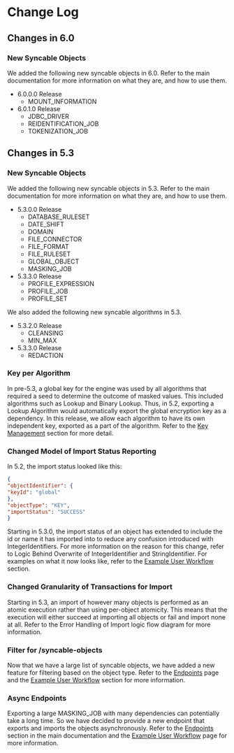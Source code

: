 # Change Log

## Changes in 6.0

### New Syncable Objects

We added the following new syncable objects in 6.0. Refer to the
main documentation for more information on what they are, and how to use
them.

- 6.0.0.0 Release
    - MOUNT_INFORMATION
- 6.0.1.0 Release
    - JDBC_DRIVER
    - REIDENTIFICATION_JOB
    - TOKENIZATION_JOB

## Changes in 5.3

### New Syncable Objects

We added the following new syncable objects in 5.3. Refer to the
main documentation for more information on what they are, and how to use
them.

- 5.3.0.0 Release
    - DATABASE_RULESET
    - DATE_SHIFT
    - DOMAIN
    - FILE_CONNECTOR
    - FILE_FORMAT
    - FILE_RULESET
    - GLOBAL_OBJECT
    - MASKING_JOB
- 5.3.3.0 Release
    - PROFILE_EXPRESSION
    - PROFILE_JOB
    - PROFILE_SET

We also added the following new syncable algorithms in 5.3.

- 5.3.2.0 Release
    - CLEANSING
    - MIN_MAX
- 5.3.3.0 Release
    - REDACTION

### Key per Algorithm

In pre-5.3, a global key for the engine was used by all algorithms that
required a seed to determine the outcome of masked values. This included
algorithms such as Lookup and Binary Lookup. Thus, in 5.2, exporting a
Lookup Algorithm would automatically export the global encryption key as
a dependency. In this release, we allow each algorithm to have its own
independent key, exported as a part of the algorithm. Refer to the [Key
Management](Key_Management) section for more detail.

### Changed Model of Import Status Reporting

In 5.2, the import status looked like this:

``` json
{
"objectIdentifier": {
"keyId": "global"
},
"objectType": "KEY",
"importStatus": "SUCCESS"
}
```

Starting in 5.3.0, the import status of an object has extended to
include the id or name it has imported into to reduce any confusion
introduced with IntegerIdentifiers. For more information on the reason
for this change, refer to Logic Behind Overwrite of IntegerIdentifier
and StringIdentifier. For examples on what it now looks like, refer to
the [Example User Workflow](Example_User_Workflow) section.

### Changed Granularity of Transactions for Import

Starting in 5.3, an import of however many objects is performed as an atomic
execution rather than using per-object atomicity. This means that the
execution will either succeed at importing all objects or fail and import none
at all. Refer to the Error Handling of Import logic flow diagram for
more information.

### Filter for /syncable-objects

Now that we have a large list of syncable objects, we have added a new
feature for filtering based on the object type. Refer to the
[Endpoints](Endpoints) page and the [Example User
Workflow](Example_User_Workflow) section for more information.

### Async Endpoints

Exporting a large MASKING\_JOB with many dependencies can potentially
take a long time. So we have decided to provide a new endpoint that
exports and imports the objects asynchronously. Refer to the
[Endpoints](Endpoints) section in the main documentation and the [Example User
Workflow](Example_User_Workflow) page for more information.
